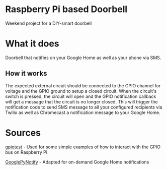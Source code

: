 # Raspberry Pi based Doorbell
Weekend project for a DIY-smart doorbell

# What it does
Doorbell that notifies on your Google Home as well as your phone via SMS.

## How it works
The expected external circuit should be connected to the GPIO channel for voltage and the GPIO ground to setup a closed circuit. When the circuit's switch is pressed, the circuit will open and the GPIO notification callback will get a message that the circuit is no longer closed. This will trigger the notification code to send SMS message to all your configured recipients via Twilio as well as Chromecast a notification message to your Google Home.

# Sources
[gpiotest](https://github.com/kgbplus/gpiotest) - Used for some simple examples of how to  interact with the GPIO bus on Raspberry Pi

[GooglePyNotify](https://github.com/GhostBassist/GooglePyNotify) - Adapted for on-demand Google Home notifications
